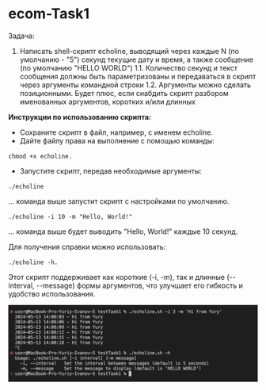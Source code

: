 # ecom-Task1

Задача:

1. Написать shell-скрипт echoline, выводящий через каждые N (по умолчанию - "5") секунд текущие дату и время, а также сообщение (по умолчанию "HELLO WORLD")
 1.1. Количество секунд и текст сообщения должны быть параметризованы и передаваться в скрипт через аргументы командной строки
 1.2. Аргументы можно сделать позиционными. Будет плюс, если снабдить скрипт разбором именованных аргументов, коротких и/или длинных

**Инструкции по использованию скрипта:**

- Сохраните скрипт в файл, например, с именем echoline.
- Дайте файлу права на выполнение с помощью команды: 

```
chmod +x echoline.
```

- Запустите скрипт, передав необходимые аргументы:
```
./echoline
```
... команда выше запустит скрипт с настройками по умолчанию.

```
./echoline -i 10 -m "Hello, World!"
```
... команда выше будет выводить "Hello, World!" каждые 10 секунд.

Для получения справки можно использовать: 
```
./echoline -h.
```

Этот скрипт поддерживает как короткие (-i, -m), так и длинные (--interval, --message) формы аргументов, что улучшает его гибкость и удобство использования.

![output](https://github.com/ivnovyuriy/ecom_tasks/blob/master/testTask1/img/output.png?raw=true)